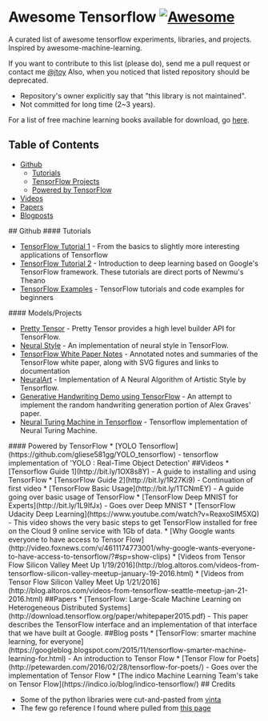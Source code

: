 # Awesome Tensorflow  [![Awesome](https://cdn.rawgit.com/sindresorhus/awesome/d7305f38d29fed78fa85652e3a63e154dd8e8829/media/badge.svg)](https://github.com/jtoy/awesome)

A curated list of awesome tensorflow experiments, libraries, and projects. Inspired by awesome-machine-learning.




If you want to contribute to this list (please do), send me a pull request or contact me [@jtoy](https://twitter.com/jtoy)
Also, when you noticed that listed repository should be deprecated.

* Repository's owner explicitly say that "this library is not maintained".
* Not committed for long time (2~3 years).

For a list of free machine learning books available for download, go [here](https://github.com/josephmisiti/awesome-machine-learning/blob/master/books.md). 

## Table of Contents

<!-- MarkdownTOC depth=4 -->
- [Github](#github)
    - [Tutorials](#github-tutorials)
    - [TensorFlow Projects](#github-projects)
    - [Powered by TensorFlow](#github-powered-by)
- [Videos](#video)
- [Papers](#papers)
- [Blogposts](#blogs)

<!-- /MarkdownTOC -->


<a name="github" />
## Github

<a name="github-tutorials" />
#### Tutorials

* [TensorFlow Tutorial 1](https://github.com/pkmital/tensorflow_tutorials) - From the basics to slightly more interesting applications of Tensorflow
* [TensorFlow Tutorial 2](https://github.com/nlintz/TensorFlow-Tutorials) - Introduction to deep learning based on Google's TensorFlow framework. These tutorials are direct ports of Newmu's Theano 
* [TensorFlow Examples](https://github.com/aymericdamien/TensorFlow-Examples) - TensorFlow tutorials and code examples for beginners

<a name="github-projects" />
#### Models/Projects

* [Pretty Tensor](https://github.com/google/prettytensor) - Pretty Tensor provides a high level builder API for TensorFlow.
* [Neural Style](https://github.com/anishathalye/neural-style) - An implementation of neural style in TensorFlow.
* [TensorFlow White Paper Notes](https://github.com/samjabrahams/tensorflow-white-paper-notes) - Annotated notes and summaries of the TensorFlow white paper, along with SVG figures and links to documentation
* [NeuralArt](https://github.com/ckmarkoh/neuralart_tensorflow) - Implementation of A Neural Algorithm of Artistic Style by Tensorflow.
* [Generative Handwriting Demo using TensorFlow](https://github.com/hardmaru/write-rnn-tensorflow) - An attempt to implement the random handwriting generation portion of Alex Graves' paper.
* [Neural Turing Machine in Tensorflow](https://github.com/carpedm20/NTM-tensorflow) - Tensorflow implementation of Neural Turing Machine.

<a name="github-powered-by" />
#### Powered by TensorFlow
* [YOLO Tensorflow](https://github.com/gliese581gg/YOLO_tensorflow) - tensorflow implementation of 'YOLO : Real-Time Object Detection'

<a name="video" />
##Videos
* [Tensorflow Guide 1](http://bit.ly/1OX8s8Y) - A guide to installing and using TensorFlow
* [TensorFlow Guide 2](http://bit.ly/1R27Ki9) - Continuation of first video
* [TensorFlow Basic Usage](http://bit.ly/1TCNmEY) - A guide going over basic usage of TensorFlow
* [TensorFlow Deep MNIST for Experts](http://bit.ly/1L9IfJx) - Goes over Deep MNIST
* [TensorFlow Udacity Deep Learning](https://www.youtube.com/watch?v=ReaxoSIM5XQ) - This video shows the very basic steps to get TensorFlow installed for free on the Cloud 9 online service with 1Gb of data.
* [Why Google wants everyone to have access to Tensor Flow](http://video.foxnews.com/v/4611174773001/why-google-wants-everyone-to-have-access-to-tensorflow/?#sp=show-clips) 
* [Videos from Tensor Flow Silicon Valley Meet Up 1/19/2016](http://blog.altoros.com/videos-from-tensorflow-silicon-valley-meetup-january-19-2016.html)
* [Videos from Tensor Flow Silicon Valley Meet Up 1/21/2016](http://blog.altoros.com/videos-from-tensorflow-seattle-meetup-jan-21-2016.html)

<a name="papers" />
##Papers
* [TensorFlow: Large-Scale Machine Learning on Heterogeneous Distributed Systems](http://download.tensorflow.org/paper/whitepaper2015.pdf) - This paper describes the TensorFlow interface and an implementation of that interface that we have built at Google.

<a name="blogs" />
##Blog posts
* [TensorFlow: smarter machine learning, for everyone](https://googleblog.blogspot.com/2015/11/tensorflow-smarter-machine-learning-for.html) - An introduction to Tensor Flow
* [Tensor Flow for Poets](http://petewarden.com/2016/02/28/tensorflow-for-poets/) - Goes over the implementation of Tensor Flow 
* [The indico Machine Learning Team's take on Tensor Flow](https://indico.io/blog/indico-tensorflow/) 

<a name="credits" />
## Credits

* Some of the python libraries were cut-and-pasted from [vinta](https://github.com/vinta/awesome-python)
* The few go reference I found where pulled from [this page](https://code.google.com/p/go-wiki/wiki/Projects#Machine_Learning)
